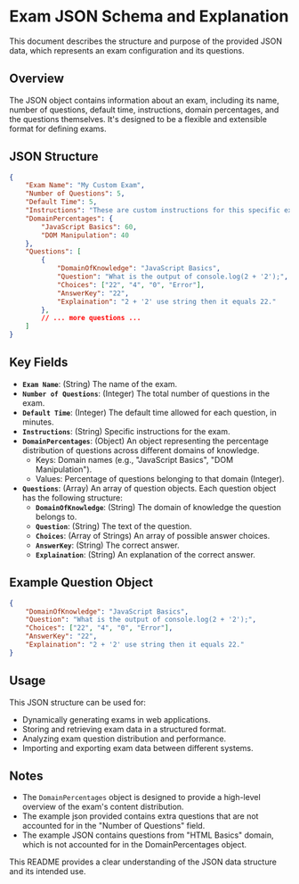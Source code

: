 # Exam JSON Schema and Explanation

This document describes the structure and purpose of the provided JSON data, which represents an exam configuration and its questions.

## Overview

The JSON object contains information about an exam, including its name, number of questions, default time, instructions, domain percentages, and the questions themselves. It's designed to be a flexible and extensible format for defining exams.

## JSON Structure

```json
{
    "Exam Name": "My Custom Exam",
    "Number of Questions": 5,
    "Default Time": 5,
    "Instructions": "These are custom instructions for this specific exam bank.  Read them carefully!",
    "DomainPercentages": {
        "JavaScript Basics": 60,
        "DOM Manipulation": 40
    },
    "Questions": [
        {
            "DomainOfKnowledge": "JavaScript Basics",
            "Question": "What is the output of console.log(2 + '2');",
            "Choices": ["22", "4", "0", "Error"],
            "AnswerKey": "22",
            "Explaination": "2 + '2' use string then it equals 22."
        },
        // ... more questions ...
    ]
}
```

## Key Fields

* **`Exam Name`**: (String) The name of the exam.
* **`Number of Questions`**: (Integer) The total number of questions in the exam.
* **`Default Time`**: (Integer) The default time allowed for each question, in minutes.
* **`Instructions`**: (String) Specific instructions for the exam.
* **`DomainPercentages`**: (Object) An object representing the percentage distribution of questions across different domains of knowledge.
    * Keys: Domain names (e.g., "JavaScript Basics", "DOM Manipulation").
    * Values: Percentage of questions belonging to that domain (Integer).
* **`Questions`**: (Array) An array of question objects. Each question object has the following structure:
    * **`DomainOfKnowledge`**: (String) The domain of knowledge the question belongs to.
    * **`Question`**: (String) The text of the question.
    * **`Choices`**: (Array of Strings) An array of possible answer choices.
    * **`AnswerKey`**: (String) The correct answer.
    * **`Explaination`**: (String) An explanation of the correct answer.

## Example Question Object

```json
{
    "DomainOfKnowledge": "JavaScript Basics",
    "Question": "What is the output of console.log(2 + '2');",
    "Choices": ["22", "4", "0", "Error"],
    "AnswerKey": "22",
    "Explaination": "2 + '2' use string then it equals 22."
}
```

## Usage

This JSON structure can be used for:

* Dynamically generating exams in web applications.
* Storing and retrieving exam data in a structured format.
* Analyzing exam question distribution and performance.
* Importing and exporting exam data between different systems.

## Notes

* The `DomainPercentages` object is designed to provide a high-level overview of the exam's content distribution.
* The example json provided contains extra questions that are not accounted for in the "Number of Questions" field.
* The example JSON contains questions from "HTML Basics" domain, which is not accounted for in the DomainPercentages object.

This README provides a clear understanding of the JSON data structure and its intended use.
```
